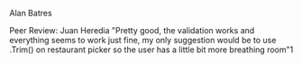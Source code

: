 Alan Batres


Peer Review: Juan Heredia
"Pretty good, the validation works and everything seems to work just fine, my only suggestion would be to use .Trim() on restaurant picker so the user has a little bit more breathing room"1